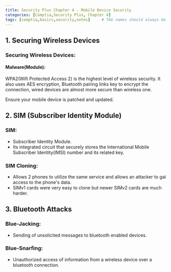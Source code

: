 ```yaml
---
title: Security Plus Chapter 4 - Mobile Device Security
categories: [Comptia,Security Plus, Chapter 4]
tags: [comptia,basics,security,notes]     # TAG names should always be lowercase
---
```


## 1. Securing Wireless Devices
	
### Securing Wireless Devices:
#### Malware(Module):
WPA2(Wifi Protected Access 2) is the highest level of wireless security. It also uses AES encryption, Bluetooth pairing links key to encrypt the connection, wired devices are almost more secure than wireless one.
	        
Ensure your mobile device is patched and updated.
	
## 2. SIM (Subscriber Identity Module)
	
### SIM:
+ Subscriber Identity Module.
+ Its integrated circuit that securely stores the International Mobile Subscriber Identity(IMSI) number and its related key.
	
### SIM Cloning:
+ Allows 2 phones to utilize the same service and allows an attacker to gai access to the phone's data.
+ SIMv1 cards were very easy to clone but newer SIMv2 cards are much harder.
	
## 3. Bluetooth Attacks
	
### Blue-Jacking:
+ Sending of unsolicited messages to bluetooth enabled devices.
	
### Blue-Snarfing:
+ Unauthorized access of information from a wireless device over a bluetooth connection.
	
	
	
	
